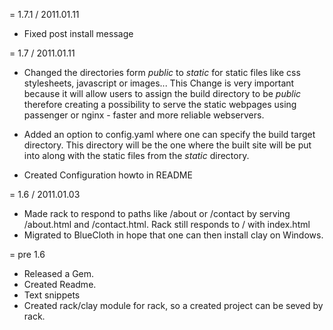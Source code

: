 = 1.7.1 / 2011.01.11

* Fixed post install message

= 1.7 / 2011.01.11

* Changed the directories form _public_ to _static_ for 
  static files like css stylesheets, javascript or images...
  This Change is very important because it will allow
  users to assign the build directory to be _public_ therefore
  creating a possibility to serve the static webpages
  using passenger or nginx - faster and more reliable
  webservers.
	
* Added an option to config.yaml where one can specify
  the build target directory. This directory will be the
  one where the built site will be put into along with
  the static files from the _static_ directory.

* Created Configuration howto in README

= 1.6 / 2011.01.03

* Made rack to respond to paths like /about or /contact 
  by serving /about.html and /contact.html. 
  Rack still responds to / with index.html
* Migrated to BlueCloth in hope that one can then install 
  clay on Windows.

= pre 1.6

* Released a Gem.	
* Created Readme.	
* Text snippets
* Created rack/clay module for rack, so a created project 
  can be seved by rack.
